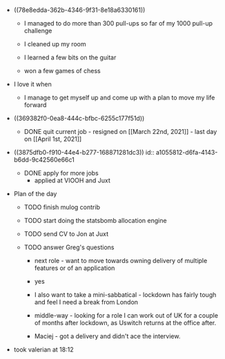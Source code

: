 - ((78e8edda-362b-4346-9f31-8e18a6330161))
	 - I managed to do more than 300 pull-ups so far of my 1000 pull-up challenge

	 - I cleaned up my room

	 - I learned a few bits on the guitar

	 - won a few games of chess

- I love it when
	 - I manage to get myself up and come up with a plan to move my life forward

- ((369382f0-0ea8-444c-bfbc-6255c177f51d))
	 - DONE quit current job - resigned on [[March 22nd, 2021]] - last day on [[April 1st, 2021]]

- ((3875dfb0-f910-44e4-b277-168871281dc3))
id:: a1055812-d6fa-4143-b6dd-9c42560e66c1
	 - DONE apply for more jobs
		 - applied at VIOOH and Juxt

- Plan of the day
	 - TODO finish mulog contrib

	 - TODO start doing the statsbomb allocation engine

	 - TODO send CV to Jon at Juxt

	 - TODO answer Greg's questions
		 - next role - want to move towards owning delivery of multiple features or of an application

		 - yes 

		 - I also want to take a mini-sabbatical - lockdown has fairly tough and feel I need a break from London

		 - middle-way - looking for a role I can work out of UK for a couple of months after lockdown, as Uswitch returns at the office after.

		 - Maciej - got a delivery and didn't ace the interview.

- took valerian at 18:12

